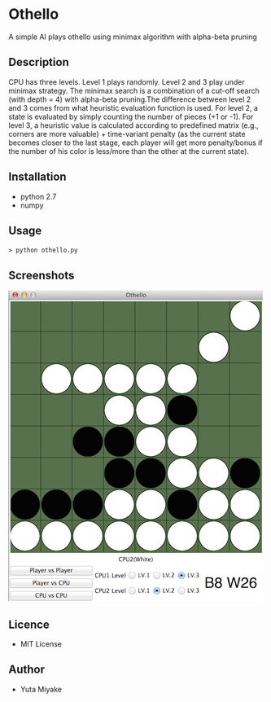 # Othello
A simple AI plays othello using minimax algorithm with alpha-beta pruning

## Description
CPU has three levels. Level 1 plays randomly. Level 2 and 3 play under minimax strategy. The minimax search is a combination of a cut-off search (with depth = 4) with alpha-beta pruning.The difference between level 2 and 3 comes from what heuristic evaluation function is used. For level 2, a state is evaluated by simply counting the number of pieces (+1 or -1). For level 3, a heuristic value is calculated according to predefined matrix (e.g., corners are more valuable) + time-variant penalty (as the current state becomes closer to the last stage, each player will get more penalty/bonus if the number of his color is less/more than the other at the current state).

## Installation
* python 2.7
* numpy

## Usage
```
> python othello.py
```
## Screenshots
![Alt main](./images/screenshot1.png?raw=true "main")

## Licence
* MIT License

## Author
* Yuta Miyake